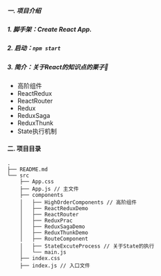 ##### 一. 项目介绍
##### 1. 脚手架：Create React App.
##### 2. 启动：`npm start`
##### 3. 简介：关于React的知识点的栗子🌰
- 高阶组件
- ReactRedux
- ReactRouter
- Redux
- ReduxSaga
- ReduxThunk
- State执行机制

#### 二. 项目目录
```
.
├── README.md
└── src
    ├── App.css
    ├── App.js // 主文件
    ├── components
    │   ├── HighOrderComponents // 高阶组件
    │   ├── ReactReduxDemo
    │   ├── ReactRouter
    │   ├── ReduxPrac
    │   ├── ReduxSagaDemo
    │   ├── ReduxThunkDemo
    │   ├── RouteComponent 
    │   ├── StateExcuteProcess // 关于State的执行
    │   └── main.js
    ├── index.css 
    ├── index.js // 入口文件

```